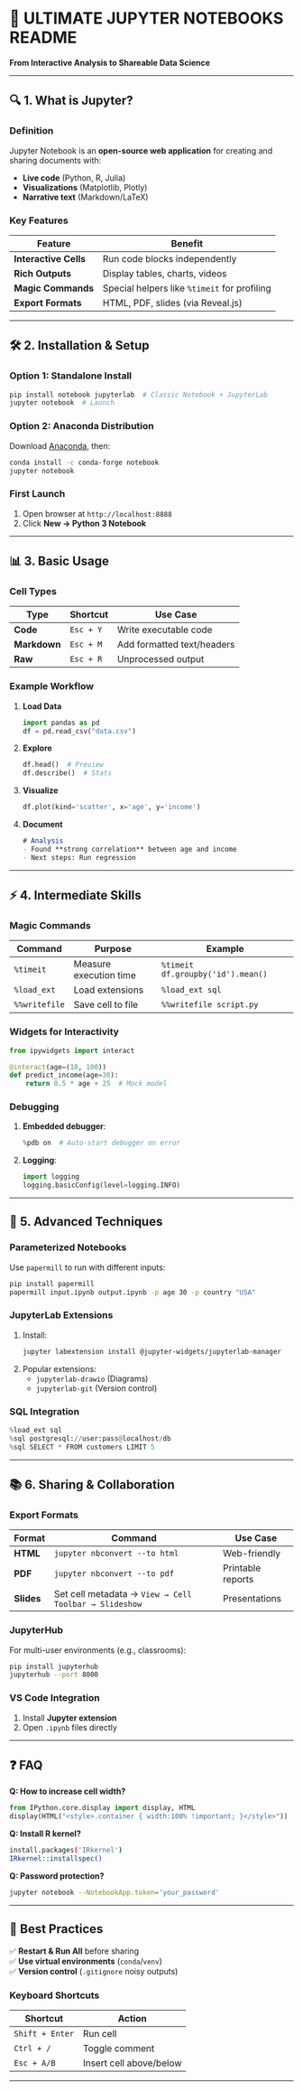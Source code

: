 # **📖 ULTIMATE JUPYTER NOTEBOOKS README**  
**From Interactive Analysis to Shareable Data Science**  

---

## **🔍 1. What is Jupyter?**  
### **Definition**  
Jupyter Notebook is an **open-source web application** for creating and sharing documents with:  
- **Live code** (Python, R, Julia)  
- **Visualizations** (Matplotlib, Plotly)  
- **Narrative text** (Markdown/LaTeX)  

### **Key Features**  
| Feature               | Benefit                                                                 |
|-----------------------|-------------------------------------------------------------------------|
| **Interactive Cells** | Run code blocks independently                                         |
| **Rich Outputs**      | Display tables, charts, videos                                        |
| **Magic Commands**    | Special helpers like `%timeit` for profiling                          |
| **Export Formats**    | HTML, PDF, slides (via Reveal.js)                                     |

---

## **🛠 2. Installation & Setup**  

### **Option 1: Standalone Install**
```bash
pip install notebook jupyterlab  # Classic Notebook + JupyterLab
jupyter notebook  # Launch
```

### **Option 2: Anaconda Distribution**  
Download [Anaconda](https://www.anaconda.com/), then:  
```bash
conda install -c conda-forge notebook
jupyter notebook
```

### **First Launch**  
1. Open browser at `http://localhost:8888`  
2. Click **New → Python 3 Notebook**  

---

## **📊 3. Basic Usage**  

### **Cell Types**  
| Type         | Shortcut       | Use Case                      |
|--------------|----------------|-------------------------------|
| **Code**     | `Esc + Y`      | Write executable code         |
| **Markdown** | `Esc + M`      | Add formatted text/headers    |
| **Raw**      | `Esc + R`      | Unprocessed output            |

### **Example Workflow**  
1. **Load Data**  
   ```python
   import pandas as pd
   df = pd.read_csv("data.csv")
   ```

2. **Explore**  
   ```python
   df.head()  # Preview
   df.describe()  # Stats
   ```

3. **Visualize**  
   ```python
   df.plot(kind='scatter', x='age', y='income')
   ```

4. **Document**  
   ```markdown
   # Analysis  
   - Found **strong correlation** between age and income  
   - Next steps: Run regression  
   ```

---

## **⚡ 4. Intermediate Skills**  

### **Magic Commands**  
| Command          | Purpose                          | Example                      |
|------------------|----------------------------------|------------------------------|
| `%timeit`        | Measure execution time           | `%timeit df.groupby('id').mean()` |
| `%load_ext`      | Load extensions                  | `%load_ext sql`              |
| `%%writefile`    | Save cell to file                | `%%writefile script.py`      |

### **Widgets for Interactivity**  
```python
from ipywidgets import interact

@interact(age=(18, 100))
def predict_income(age=30):
    return 0.5 * age + 25  # Mock model
```

### **Debugging**  
1. **Embedded debugger**:  
   ```python
   %pdb on  # Auto-start debugger on error
   ```
2. **Logging**:  
   ```python
   import logging
   logging.basicConfig(level=logging.INFO)
   ```

---

## **🚀 5. Advanced Techniques**  

### **Parameterized Notebooks**  
Use `papermill` to run with different inputs:  
```bash
pip install papermill
papermill input.ipynb output.ipynb -p age 30 -p country "USA"
```

### **JupyterLab Extensions**  
1. Install:  
   ```bash
   jupyter labextension install @jupyter-widgets/jupyterlab-manager
   ```
2. Popular extensions:  
   - `jupyterlab-drawio` (Diagrams)  
   - `jupyterlab-git` (Version control)  

### **SQL Integration**  
```python
%load_ext sql
%sql postgresql://user:pass@localhost/db
%sql SELECT * FROM customers LIMIT 5
```

---

## **📚 6. Sharing & Collaboration**  

### **Export Formats**  
| Format       | Command                     | Use Case                      |
|--------------|-----------------------------|-------------------------------|
| **HTML**     | `jupyter nbconvert --to html` | Web-friendly                |
| **PDF**      | `jupyter nbconvert --to pdf`  | Printable reports           |
| **Slides**   | Set cell metadata → `View → Cell Toolbar → Slideshow` | Presentations |

### **JupyterHub**  
For multi-user environments (e.g., classrooms):  
```bash
pip install jupyterhub
jupyterhub --port 8000
```

### **VS Code Integration**  
1. Install **Jupyter extension**  
2. Open `.ipynb` files directly  

---

## **❓ FAQ**  
**Q: How to increase cell width?**  
```python
from IPython.core.display import display, HTML
display(HTML("<style>.container { width:100% !important; }</style>"))
```

**Q: Install R kernel?**  
```bash
install.packages('IRkernel')
IRkernel::installspec()
```

**Q: Password protection?**  
```bash
jupyter notebook --NotebookApp.token='your_password'
```

---

## **🎯 Best Practices**  
✅ **Restart & Run All** before sharing  
✅ **Use virtual environments** (`conda`/`venv`)  
✅ **Version control** (`.gitignore` noisy outputs)  

### **Keyboard Shortcuts**  
| Shortcut        | Action                      |
|-----------------|-----------------------------|
| `Shift + Enter` | Run cell                    |
| `Ctrl + /`      | Toggle comment              |
| `Esc + A/B`     | Insert cell above/below     |

---
